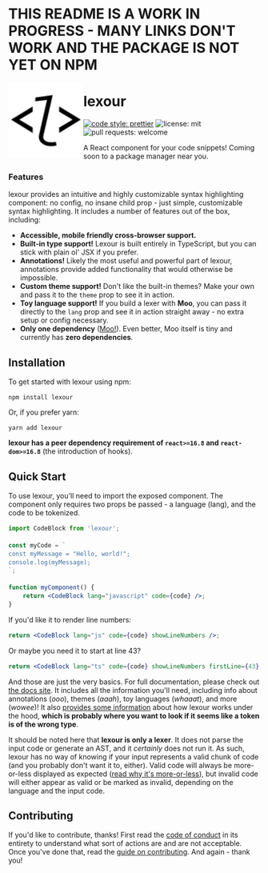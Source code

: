 # THIS README IS A WORK IN PROGRESS - MANY LINKS DON'T WORK AND THE PACKAGE IS NOT YET ON NPM

<img src="images/lexour-icon.svg" height="150px" align="left" />

# lexour

[![code style: prettier](https://img.shields.io/badge/code_style-prettier-ff69b4.svg)](https://github.com/prettier/prettier)
![license: mit](https://img.shields.io/badge/license-MIT-blue)
![pull requests: welcome](https://img.shields.io/badge/PRs-welcome-brightgreen)

A React component for your code snippets! Coming soon to a package manager near
you.

### Features

lexour provides an intuitive and highly customizable syntax highlighting
component: no config, no insane child prop - just simple, customizable syntax
highlighting. It includes a number of features out of the box, including:

-   **Accessible, mobile friendly cross-browser support.**
-   **Built-in type support!** Lexour is built entirely in TypeScript, but you
    can stick with plain ol' JSX if you prefer.
-   **Annotations!** Likely the most useful and powerful part of lexour,
    annotations provide added functionality that would otherwise be impossible.
-   **Custom theme support!** Don't like the built-in themes? Make your own and
    pass it to the `theme` prop to see it in action.
-   **Toy language support!** If you build a lexer with **Moo**, you can pass it
    directly to the `lang` prop and see it in action straight away - no extra
    setup or config necessary.
-   **Only one dependency** ([Moo!][moo]). Even better, Moo itself is tiny and
    currently has **zero dependencies**.

## Installation

To get started with lexour using npm:

```
npm install lexour
```

Or, if you prefer yarn:

```
yarn add lexour
```

**lexour has a peer dependency requirement of `react>=16.8` and
`react-dom>=16.8`** (the introduction of hooks).

## Quick Start

To use lexour, you'll need to import the exposed component. The component only
requires two props be passed - a language (lang), and the code to be tokenized.

```jsx
import CodeBlock from 'lexour';

const myCode = `
const myMessage = "Hello, world!";
console.log(myMessage);
`;

function myComponent() {
    return <CodeBlock lang="javascript" code={code} />;
}
```

If you'd like it to render line numbers:

```jsx
return <CodeBlock lang="js" code={code} showLineNumbers />;
```

Or maybe you need it to start at line 43?

```jsx
return <CodeBlock lang="ts" code={code} showLineNumbers firstLine={43} />;
```

And those are just the very basics. For full documentation, please check out
[the docs site][docs]. It includes all the information you'll need, including
info about annotations (_ooo_), themes (_aaah_), toy languages (_whaaat_), and
more (_wowee_)! It also [provides some information][lexer_explanation] about how
lexour works under the hood, **which is probably where you want to look if it
seems like a token is of the wrong type**.

It should be noted here that **lexour is only a lexer**. It does not parse the
input code or generate an AST, and it _certainly_ does not run it. As such,
lexour has no way of knowing if your input represents a valid chunk of code (and
you probably don't want it to, either). Valid code will always be more-or-less
displayed as expected ([read why it's more-or-less][lexer_explanation]), but
invalid code will either appear as valid or be marked as invalid, depending on
the language and the input code.

## Contributing

If you'd like to contribute, thanks! First read the [code of conduct][conduct]
in its entirety to understand what sort of actions are and are not acceptable.
Once you've done that, read the [guide on contributing][contributing]. And
again - thank you!

[moo]: https://github.com/no-context/moo
[docs]: ./README.md
[conduct]: ./CODE_OF_CONDUCT.md
[contributing]: ./README.md
[lexer_explanation]: ./README.md
